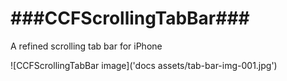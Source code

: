 ###CCFScrollingTabBar###
==================

A refined scrolling tab bar for iPhone


![CCFScrollingTabBar image]('docs assets/tab-bar-img-001.jpg')
